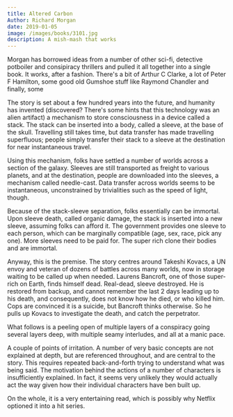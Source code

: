 ```yaml
---
title: Altered Carbon
Author: Richard Morgan
date: 2019-01-05
image: /images/books/3101.jpg
description: A mish-mash that works
---
```


Morgan has borrowed ideas from a number of other sci-fi, detective potboiler and consipiracy thrillers and pulled it all together into a single book. It works, after a fashion. There's a bit of Arthur C Clarke, a lot of Peter F Hamilton, some good old Gumshoe stuff like Raymond Chandler and finally, some 

The story is set about a few hundred years into the future, and humanity has invented (discovered? There's some hints that this technology was an alien artifact) a mechanism to store consciousness in a device called a stack. The stack can be inserted into a body, called a sleeve, at the base of the skull. Travelling still takes time, but data transfer has made travelling superfluous; people simply transfer their stack to a sleeve at the destination for near instantaneous travel.

Using this mechanism, folks have settled a number of worlds across a section of the galaxy. Sleeves are still transported as freight to various planets, and at the destination, people are downloaded into the sleeves, a mechanism called needle-cast. Data transfer across worlds seems to be instantaneous, unconstrained by trivialities such as the speed of light, though.

Because of the stack-sleeve separation, folks essentially can be immortal. Upon sleeve death, called organic damage, the stack is inserted into a new sleeve, assuming folks can afford it. The government provides one sleeve to each person, which can be marginally compatible (age, sex, race, pick any one). More sleeves need to be paid for. The super rich clone their bodies and are immortal.

Anyway, this is the premise. The story centres around Takeshi Kovacs, a UN envoy and veteran of dozens of battles across many worlds, now in storage waiting to be called up when needed. Laurens Bancroft, one of those super-rich on Earth, finds himself dead. Real-dead, sleeve destroyed. He is restored from backup, and cannot remember the last 2 days leading up to his death, and consequently, does not know how he died, or who killed him. Cops are convinced it is a suicide, but Bancroft thinks otherwise. So he pulls up Kovacs to investigate the death, and catch the perpetrator.

What follows is a peeling open of multiple layers of a conspiracy going several layers deep, with multiple seamy interludes, and all at a manic pace.

A couple of points of irritation. A number of very basic concepts are not explained at depth, but are referenced throughout, and are central to the story. This requires repeated back-and-forth trying to understand what was being said. The motivation behind the actions of a number of characters is insufficiently explained. In fact, it seems very unlikely they would actually act the way given how their individual characters have ben built up.

On the whole, it is a very entertaining read, which is possibly why Netflix optioned it into a hit series.

